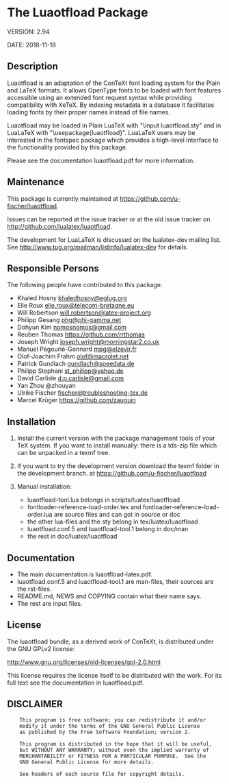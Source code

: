 # The Luaotfload Package

VERSION: 2.94

DATE: 2018-11-18


## Description

Luaotfload is an adaptation of the ConTeXt font loading system for the Plain
and LaTeX formats. It allows OpenType fonts to be loaded with font features
accessible using an extended font request syntax while providing compatibility
with XeTeX. By indexing metadata in a database it facilitates loading fonts by
their proper names instead of file names.

Luaotfload may be loaded in Plain LuaTeX with "\input luaotfload.sty" and in
LuaLaTeX with "\usepackage{luaotfload}". LuaLaTeX users may be interested in
the fontspec package which provides a high-level interface to the functionality
provided by this package.

Please see the documentation luaotfload.pdf for more information.

## Maintenance

This package is currently maintained at 
<https://github.com/u-fischer/luaotfload>. 
 
Issues can be reported at the issue tracker or at the old issue tracker on 
<http://github.com/lualatex/luaotfload>. 

The development for LuaLaTeX is discussed on the lualatex-dev mailing list. See
<http://www.tug.org/mailman/listinfo/lualatex-dev> for details.


## Responsible Persons

The following people have contributed to this package.

- Khaled Hosny             <khaledhosny@eglug.org>
- Elie Roux                <elie.roux@telecom-bretagne.eu>
- Will Robertson           <will.robertson@latex-project.org>
- Philipp Gesang           <phg@phi-gamma.net>
- Dohyun Kim               <nomosnomos@gmail.com>
- Reuben Thomas            <https://github.com/rrthomas>
- Joseph Wright            <joseph.wright@morningstar2.co.uk>
- Manuel Pégourié-Gonnard  <mpg@elzevir.fr>
- Olof-Joachim Frahm       <olof@macrolet.net>
- Patrick Gundlach         <gundlach@speedata.de>
- Philipp Stephani         <st_philipp@yahoo.de>
- David Carlisle           <d.p.carlisle@gmail.com>
- Yan Zhou                 @zhouyan
- Ulrike Fischer           <fischer@troubleshooting-tex.de>
- Marcel Krüger            <https://github.com/zauguin> 

## Installation

1.  Install the current version with the package management tools of your TeX system.
    If you want to install manually: there is a tds-zip file which can be unpacked in a texmf tree. 

2.  If you want to try the development version download the texmf folder in the development branch. 
    at <https://github.com/u-fischer/luaotfload>
    
3.  Manual installation:
    * luaotfload-tool.lua belongs in scripts/luatex/luaotfload
    * fontloader-reference-load-order.tex and fontloader-reference-load-order.lua are source files and can got in source or doc
    * the other lua-files and the sty belong in tex/luatex/luaotfload
    * luaotfload.conf.5 and luaotfload-tool.1 belong in doc/man
    * the rest in doc/luatex/luaotfload  
    
## Documentation

* The main documentation is luaotfload-latex.pdf. 
* luaotfload.conf.5 and luaotfload-tool.1 are man-files, their sources are the rst-files. 
* README.md, NEWS and COPYING contain what their name says.
* The rest are input files. 


    

## License

The luaotfload bundle, as a derived work of ConTeXt, is distributed under the
GNU GPLv2 license:

   <http://www.gnu.org/licenses/old-licenses/gpl-2.0.html>

This license requires the license itself to be distributed with the work. For
its full text see the documentation in luaotfload.pdf.


##  DISCLAIMER

        This program is free software; you can redistribute it and/or
        modify it under the terms of the GNU General Public License
        as published by the Free Software Foundation; version 2.

        This program is distributed in the hope that it will be useful,
        but WITHOUT ANY WARRANTY; without even the implied warranty of
        MERCHANTABILITY or FITNESS FOR A PARTICULAR PURPOSE.  See the
        GNU General Public License for more details.

        See headers of each source file for copyright details.

